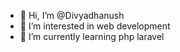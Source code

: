 - 👋 Hi, I’m @Divyadhanush
- 👀 I’m interested in web development
- 🌱 I’m currently learning php laravel
  

<!---
Divyadhanush/Divyadhanush is a ✨ special ✨ repository because its `README.md` (this file) appears on your GitHub profile.
You can click the Preview link to take a look at your changes.
--->
